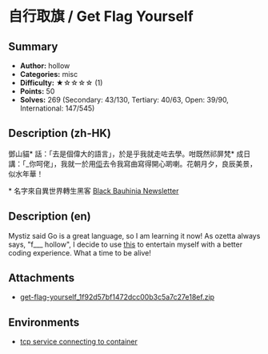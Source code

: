 自行取旗 / Get Flag Yourself
===

## Summary

* **Author:** hollow
* **Categories:** misc
* **Difficulty:** ★☆☆☆☆ (1)
* **Points:** 50
* **Solves:** 269 (Secondary: 43/130, Tertiary: 40/63, Open: 39/90, International: 147/545)

## Description (zh-HK)

鄧山貓* 話：「去是個偉大的語言」，於是乎我就走咗去學。咁既然祁屏梵* 成日講：「_你呵佬」，我就一於用[佢](https://github.com/adamryman/go-fuck-yourself)去令我寫曲寫得開心啲喇。花朝月夕，良辰美景，似水年華！

\* 名字來自異世界轉生黑客 [Black Bauhinia Newsletter](https://b6a.black/files/2024-08-23-b6a-newsletter-vol1/b6a-newsletter-vol1.pdf)

## Description (en)

Mystiz said Go is a great language, so I am learning it now! As ozetta always says, "f___ hollow", I decide to use [this](https://github.com/adamryman/go-fuck-yourself)
to entertain myself with a better coding experience. What a time to be alive!

## Attachments

- [get-flag-yourself_1f92d57bf1472dcc00b3c5a7c27e18ef.zip](https://github.com/blackb6a/hkcert-ctf-2024-challenges-public/releases/download/v1.0.0/get-flag-yourself_1f92d57bf1472dcc00b3c5a7c27e18ef.zip)


## Environments

- [tcp service connecting to container](env)


